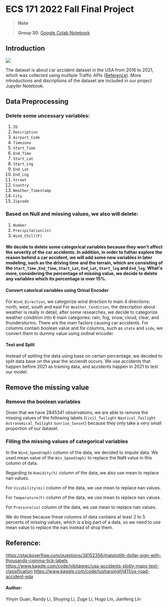 # ECS 171 2022 Fall Final Project

> **Note**
> 
> **Group 30**: [Google Colab Notebook](https://colab.research.google.com/drive/1AqbJA3umP6qhSGoXuhuWKKh4dS5_917D?usp=sharing)

## Introduction

<img src="https://thumbs.gfycat.com/GlumWastefulAdouri-max-1mb.gif">

The dataset is about car accident dataset in the USA from 2016 to 2021, which was collected using multiple Traffic APIs ([Reference](https://smoosavi.org/datasets/us_accidents)). More introductions and discriptions of the dataset are included in our project Jupyter Notebook.

## Data Preprocessing

### Delete some uncessary variables:
1.   `ID`
2.   `Description`
3.   `Airport_Code`
4.   `Timezone`
5.   `Start_Time`
6.   `End_Time`                
7.   `Start_Lat`              
8.   `Start_Lng`             
9.   `End_Lat`            
10.  `End_Lng`
11.  `Street`
12.  `Country`
13.  `Weather_Timestamp`
14.  `City`
15.  `Zipcode`

### Based on Null and missing values, we also will delete:
1. `Number`
2. `Precipitation(in)`
3. `Wind_Chill(F)`

#### We decide to delete some categorical variables because they won't affect the severity of the car accidents. In addition, in order to futher explore the reason behind a car accident, we will add some new variables in later modeling, such as the driving time and the terrain, which are consisting of the `Start_Time` ,`End_Time`, `Start_Lat`, `End_Lat`, `Start_lng` and `End_lng`. What's more, considering the percentage of missing value, we decide to delete any variables which its percentage is over 15%.

#### Convert catorical variables using Orinal Encoder
For `Wind_Direction`, we categorize wind direction to main 4 directions: north, west, south and east
For `Weather_Condition`, the description about weather is really in detail, after some researches, we decide to categorize weather condition into 6 main categories: rain, fog, snow, cloud, clear, and thunderstorms. There are the main factors causing car accidents.
For columns contain boolean value and for columns, such as `state` and `side`, we convert them to dummy value using ordinal encoder.

#### Test and Split
Instead of spliting the data using base on certain percentage, we decided to split data base on the year the acciendt occurs.
We use accidents that happen before 2021 as training data, and accidents happen in 2021 to test our model.

## Remove the missing value

### Remove the boolean variables
Given that we have 2845341 observations, we are able to remove the missing values of the following labels (`Civil_Twilight` `Nautical_Twilight` `Astronomical_Twilight` `Sunrise_Sunset`) because they only take a very small proportion of our dataset.

### Filling the missing values of categorical variables 
In the `Wind_Speed(mph)` column of the data, we decided to impute data. We used mean value of the `Win_Speed(mph)` to replace the NaN value in this column of data.

Regarding to `Humidity(%)` column of the data, we also use mean to replace nan values.

For `Visibility(mi)` column of the data, we use mean to replace nan values.

For `Temperature(F)` column of the data, we use mean to replace nan values.

For `Pressure(in)` column of the data, we use mean to replace nan values.

We do these because these columns of data contains at least 2 to 5 percents of missing values, which is a big part of a data, so we need to use mean value to replace the nan instead of drop them.



## Reference:
https://stackoverflow.com/questions/38152356/matplotlib-dollar-sign-with-thousands-comma-tick-labels
https://www.kaggle.com/code/nikitagrec/usa-accidents-plotly-maps-text-classification
https://www.kaggle.com/code/tusharsingh1411/us-road-accident-eda

#### Author:
Yinyin Guan,
Randy Li,
Shuying Li,
Zuge Li,
Hugo Lin,
Jianfeng Lin

